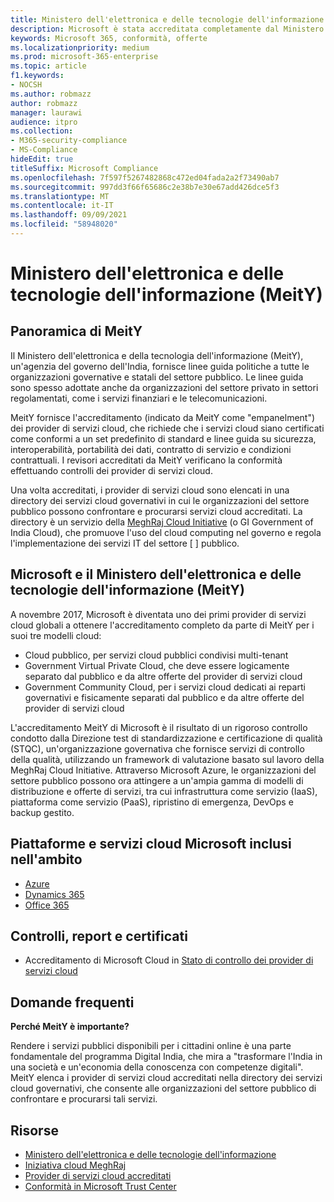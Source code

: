 ```yaml
---
title: Ministero dell'elettronica e delle tecnologie dell'informazione (MeitY)
description: Microsoft è stata accreditata completamente dal Ministero dell'elettronica e delle tecnologie dell'informazione in India.
keywords: Microsoft 365, conformità, offerte
ms.localizationpriority: medium
ms.prod: microsoft-365-enterprise
ms.topic: article
f1.keywords:
- NOCSH
ms.author: robmazz
author: robmazz
manager: laurawi
audience: itpro
ms.collection:
- M365-security-compliance
- MS-Compliance
hideEdit: true
titleSuffix: Microsoft Compliance
ms.openlocfilehash: 7f597f5267482868c472ed04fada2a2f73490ab7
ms.sourcegitcommit: 997dd3f66f65686c2e38b7e30e67add426dce5f3
ms.translationtype: MT
ms.contentlocale: it-IT
ms.lasthandoff: 09/09/2021
ms.locfileid: "58948020"
---
```

# <a name="ministry-of-electronics-and-information-technology-meity"></a>Ministero dell'elettronica e delle tecnologie dell'informazione (MeitY)

## <a name="meity-overview"></a>Panoramica di MeitY

Il Ministero dell'elettronica e della tecnologia dell'informazione (MeitY), un'agenzia del governo dell'India, fornisce linee guida politiche a tutte le organizzazioni governative e statali del settore pubblico. Le linee guida sono spesso adottate anche da organizzazioni del settore privato in settori regolamentati, come i servizi finanziari e le telecomunicazioni.

MeitY fornisce l'accreditamento (indicato da MeitY come "empanelment") dei provider di servizi cloud, che richiede che i servizi cloud siano certificati come conformi a un set predefinito di standard e linee guida su sicurezza, interoperabilità, portabilità dei dati, contratto di servizio e condizioni contrattuali. I revisori accreditati da MeitY verificano la conformità effettuando controlli dei provider di servizi cloud.

Una volta accreditati, i provider di servizi cloud sono elencati in una directory dei servizi cloud governativi in cui le organizzazioni del settore pubblico possono confrontare e procurarsi servizi cloud accreditati. La directory è un servizio della [MeghRaj Cloud Initiative](https://meity.gov.in/content/gi-cloud-meghraj) (o GI Government of India Cloud), che promuove l'uso del cloud computing nel governo e regola l'implementazione dei servizi IT del settore \[ \] pubblico.

## <a name="microsoft-and-ministry-of-electronics-and-information-technology-meity"></a>Microsoft e il Ministero dell'elettronica e delle tecnologie dell'informazione (MeitY)

A novembre 2017, Microsoft è diventata uno dei primi provider di servizi cloud globali a ottenere l'accreditamento completo da parte di MeitY per i suoi tre modelli cloud:

- Cloud pubblico, per servizi cloud pubblici condivisi multi-tenant
- Government Virtual Private Cloud, che deve essere logicamente separato dal pubblico e da altre offerte del provider di servizi cloud
- Government Community Cloud, per i servizi cloud dedicati ai reparti governativi e fisicamente separati dal pubblico e da altre offerte del provider di servizi cloud

L'accreditamento MeitY di Microsoft è il risultato di un rigoroso controllo condotto dalla Direzione test di standardizzazione e certificazione di qualità (STQC), un'organizzazione governativa che fornisce servizi di controllo della qualità, utilizzando un framework di valutazione basato sul lavoro della MeghRaj Cloud Initiative. Attraverso Microsoft Azure, le organizzazioni del settore pubblico possono ora attingere a un'ampia gamma di modelli di distribuzione e offerte di servizi, tra cui infrastruttura come servizio (IaaS), piattaforma come servizio (PaaS), ripristino di emergenza, DevOps e backup gestito.

## <a name="microsoft-in-scope-cloud-platforms--services"></a>Piattaforme e servizi cloud Microsoft inclusi nell'ambito

- [Azure](https://aka.ms/AzureCompliance)
- [Dynamics 365](https://aka.ms/d365-compliance-list)
- [Office 365](https://aka.ms/Office365ComplianceOfferings)

## <a name="audits-reports-and-certificates"></a>Controlli, report e certificati

- Accreditamento di Microsoft Cloud in [Stato di controllo dei provider di servizi cloud](https://meity.gov.in/content/gi-cloud-meghraj)

## <a name="frequently-asked-questions"></a>Domande frequenti

**Perché MeitY è importante?**

Rendere i servizi pubblici disponibili per i cittadini online è una parte fondamentale del programma Digital India, che mira a "trasformare l'India in una società e un'economia della conoscenza con competenze digitali". MeitY elenca i provider di servizi cloud accreditati nella directory dei servizi cloud governativi, che consente alle organizzazioni del settore pubblico di confrontare e procurarsi tali servizi.

## <a name="resources"></a>Risorse

- [Ministero dell'elettronica e delle tecnologie dell'informazione](https://meity.gov.in/)
- [Iniziativa cloud MeghRaj](https://meity.gov.in/content/gi-cloud-meghraj)
- [Provider di servizi cloud accreditati](https://meity.gov.in/content/gi-cloud-meghraj)
- [Conformità in Microsoft Trust Center](https://www.microsoft.com/trust-center/compliance/compliance-overview)
